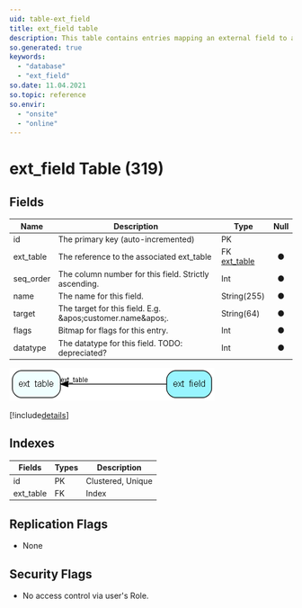 ```yaml
---
uid: table-ext_field
title: ext_field table
description: This table contains entries mapping an external field to an internal field. Used for database integration.
so.generated: true
keywords:
  - "database"
  - "ext_field"
so.date: 11.04.2021
so.topic: reference
so.envir:
  - "onsite"
  - "online"
---
```


# ext\_field Table (319)

## Fields

| Name | Description | Type | Null |
|------|-------------|------|:----:|
|id|The primary key (auto-incremented)|PK| |
|ext\_table|The reference to the associated ext_table|FK [ext_table](ext-table.md)|&#x25CF;|
|seq\_order|The column number for this field. Strictly ascending.|Int|&#x25CF;|
|name|The name for this field.|String(255)|&#x25CF;|
|target|The target for this field. E.g. &amp;apos;customer.name&amp;apos;. |String(64)|&#x25CF;|
|flags|Bitmap for flags for this entry.|Int|&#x25CF;|
|datatype|The datatype for this field. TODO: depreciated?|Int|&#x25CF;|


![ext_field table relationship diagram](./media/ext_field.png)

[!include[details](./includes/ext-field.md)]

## Indexes

| Fields | Types | Description |
|--------|-------|-------------|
|id |PK |Clustered, Unique |
|ext\_table |FK |Index |

## Replication Flags

* None

## Security Flags

* No access control via user's Role.

